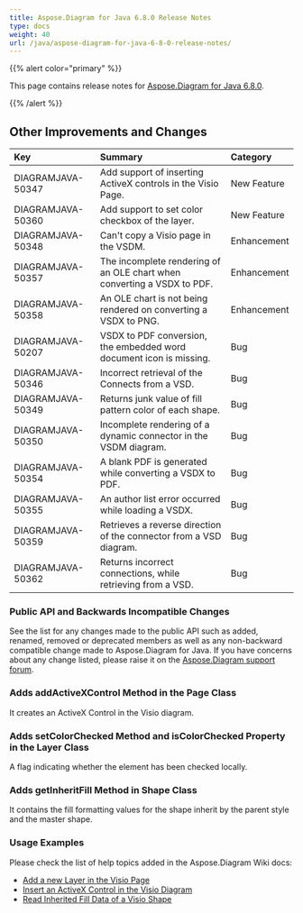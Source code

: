 ```yaml
---
title: Aspose.Diagram for Java 6.8.0 Release Notes
type: docs
weight: 40
url: /java/aspose-diagram-for-java-6-8-0-release-notes/
---
```


{{% alert color="primary" %}} 

This page contains release notes for [Aspose.Diagram for Java 6.8.0](http://maven.aspose.com/repository/simple/ext-release-local/com/aspose/aspose-diagram/6.8.0/).

{{% /alert %}} 
## **Other Improvements and Changes**

|**Key**|**Summary**|**Category**|
| :- | :- | :- |
|DIAGRAMJAVA-50347|Add support of inserting ActiveX controls in the Visio Page.|New Feature|
|DIAGRAMJAVA-50360|Add support to set color checkbox of the layer.|New Feature|
|DIAGRAMJAVA-50348|Can't copy a Visio page in the VSDM.|Enhancement|
|DIAGRAMJAVA-50357|The incomplete rendering of an OLE chart when converting a VSDX to PDF.|Enhancement|
|DIAGRAMJAVA-50358|An OLE chart is not being rendered on converting a VSDX to PNG.|Enhancement|
|DIAGRAMJAVA-50207|VSDX to PDF conversion, the embedded word document icon is missing.|Bug|
|DIAGRAMJAVA-50346|Incorrect retrieval of the Connects from a VSD.|Bug|
|DIAGRAMJAVA-50349|Returns junk value of fill pattern color of each shape.|Bug|
|DIAGRAMJAVA-50350|Incomplete rendering of a dynamic connector in the VSDM diagram.|Bug|
|DIAGRAMJAVA-50354|A blank PDF is generated while converting a VSDX to PDF.|Bug|
|DIAGRAMJAVA-50355|An author list error occurred while loading a VSDX.|Bug|
|DIAGRAMJAVA-50359|Retrieves a reverse direction of the connector from a VSD diagram.|Bug|
|DIAGRAMJAVA-50362|Returns incorrect connections, while retrieving from a VSD.|Bug|
### **Public API and Backwards Incompatible Changes**
See the list for any changes made to the public API such as added, renamed, removed or deprecated members as well as any non-backward compatible change made to Aspose.Diagram for Java. If you have concerns about any change listed, please raise it on the [Aspose.Diagram support forum](https://forum.aspose.com/c/diagram/17).
### **Adds addActiveXControl Method in the Page Class**
It creates an ActiveX Control in the Visio diagram.
### **Adds setColorChecked Method and isColorChecked Property in the Layer Class**
A flag indicating whether the element has been checked locally.
### **Adds getInheritFill Method in Shape Class**
It contains the fill formatting values for the shape inherit by the parent style and the master shape.
### **Usage Examples**
Please check the list of help topics added in the Aspose.Diagram Wiki docs:

- [Add a new Layer in the Visio Page](http://www.aspose.com/docs/display/diagramjava/Working+with+Layers#WorkingwithLayers-AddaLayerintheVisioPageSheet)
- [Insert an ActiveX Control in the Visio Diagram](http://www.aspose.com/docs/display/diagramjava/Insert+an+ActiveX+Control+in+the+Visio+Diagram)
- [Read Inherited Fill Data of a Visio Shape](http://www.aspose.com/docs/display/diagramjava/Set+Visio+Shape%27s+XForm%2C+Line+and+Fill+Data#SetVisioShape%27sXForm%2CLineandFillData-RetrieveInheritedFillDataofaVisioShape)
